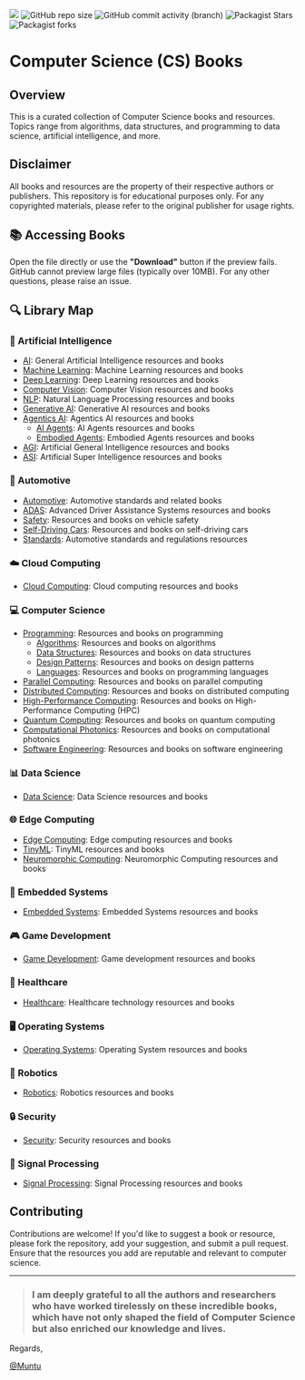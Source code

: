 [![](https://img.shields.io/badge/Contribute-Welcome-green)](#) ![GitHub repo size](https://img.shields.io/github/repo-size/afondiel/cs-books) ![GitHub commit activity (branch)](https://img.shields.io/github/commit-activity/t/afondiel/cs-books/main) ![Packagist Stars](https://img.shields.io/github/stars/afondiel/cs-books.svg) ![Packagist forks](https://img.shields.io/github/forks/afondiel/cs-books.svg) 

# Computer Science (CS) Books

## Overview

This is a curated collection of Computer Science books and resources. Topics range from algorithms, data structures, and programming to data science, artificial intelligence, and more.

## **Disclaimer**  

All books and resources are the property of their respective authors or publishers. This repository is for educational purposes only. For any copyrighted materials, please refer to the original publisher for usage rights.

## 📚 Accessing Books

Open the file directly or use the **"Download"** button if the preview fails. GitHub cannot preview large files (typically over 10MB). For any other questions, please raise an issue.

## 🔍 Library Map

### 📖 Artificial Intelligence
- [AI](ai/): General Artificial Intelligence resources and books
- [Machine Learning](ai/machine-learning/): Machine Learning resources and books
- [Deep Learning](ai/deep-learning/): Deep Learning resources and books
- [Computer Vision](computer-vision/): Computer Vision resources and books
- [NLP](ai/nlp/): Natural Language Processing resources and books
- [Generative AI](ai/generative-ai/): Generative AI resources and books
- [Agentics AI](ai/agents/): Agentics AI resources and books
    - [AI Agents](ai/ai-agents/): AI Agents resources and books
    - [Embodied Agents](robotics/): Embodied Agents resources and books
- [AGI](ai/agi/): Artificial General Intelligence resources and books
- [ASI](ai/asi/): Artificial Super Intelligence resources and books

### 🚗 Automotive
- [Automotive](automotive/): Automotive standards and related books
- [ADAS](automotive/adas/): Advanced Driver Assistance Systems resources and books
- [Safety](automotive/safety/): Resources and books on vehicle safety
- [Self-Driving Cars](automotive/self-driving-cars/): Resources and books on self-driving cars
- [Standards](automotive/standards/): Automotive standards and regulations resources

### ☁️ Cloud Computing
- [Cloud Computing](cloud/): Cloud computing resources and books

### 💻 Computer Science
- [Programming](computer-science/): Resources and books on programming
    - [Algorithms](computer-science/algorithms/): Resources and books on algorithms
    - [Data Structures](computer-science/data-structures/): Resources and books on data structures
    - [Design Patterns](computer-science/design-patterns/): Resources and books on design patterns
    - [Languages](computer-science/programming/): Resources and books on programming languages
- [Parallel Computing](computer-science/parallel-computing/): Resources and books on parallel computing
- [Distributed Computing](computer-science/distributed-computing/): Resources and books on distributed computing
- [High-Performance Computing](computer-science/high-performance-computing/): Resources and books on High-Performance Computing (HPC)
- [Quantum Computing](computer-science/quantum-computing/): Resources and books on quantum computing
- [Computational Photonics](computer-science/computational-photonics/): Resources and books on computational photonics
- [Software Engineering](computer-science/sw-engineering/): Resources and books on software engineering
### 📊 Data Science
- [Data Science](data-science/): Data Science resources and books

### 🌐 Edge Computing
- [Edge Computing](edge/): Edge computing resources and books
- [TinyML](edge/tinyML): TinyML resources and books
- [Neuromorphic Computing](edge/neuromorphic-computing): Neuromorphic Computing resources and books
### 🔧 Embedded Systems
- [Embedded Systems](embedded-systems/): Embedded Systems resources and books

### 🎮 Game Development
- [Game Development](game/): Game development resources and books

### 🏥 Healthcare
- [Healthcare](healthcare/): Healthcare technology resources and books

### 🖥️ Operating Systems
- [Operating Systems](operating-system/): Operating System resources and books

### 🤖 Robotics
- [Robotics](robotics/): Robotics resources and books

### 🔒 Security
- [Security](security/): Security resources and books

### 📡 Signal Processing
- [Signal Processing](signal-processing/): Signal Processing resources and books

## Contributing
Contributions are welcome! If you'd like to suggest a book or resource, please fork the repository, add your suggestion, and submit a pull request. Ensure that the resources you add are reputable and relevant to computer science.

---

>### I am deeply grateful to all the authors and researchers who have worked tirelessly on these incredible books, which have not only shaped the field of Computer Science but also enriched our knowledge and lives. 

Regards, 

[@Muntu](https://github.com/afondiel/)

